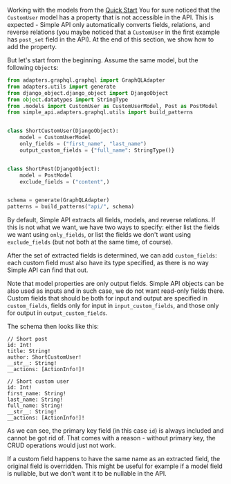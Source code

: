 Working with the models from the [Quick Start](../QuickStart.md)
You for sure noticed that the `CustomUser` model has a property that is not accessible in the API. This is expected - Simple API only automatically converts fields, relations, and reverse relations (you maybe noticed that a `CustomUser` in the first example has `post_set` field in the API). At the end of this section, we show how to add the property.

But let's start from the beginning. Assume the same model, but the following `Object`s:

```python
from adapters.graphql.graphql import GraphQLAdapter
from adapters.utils import generate
from django_object.django_object import DjangoObject
from object.datatypes import StringType
from .models import CustomUser as CustomUserModel, Post as PostModel
from simple_api.adapters.graphql.utils import build_patterns


class ShortCustomUser(DjangoObject):
    model = CustomUserModel
    only_fields = ("first_name", "last_name")
    output_custom_fields = {"full_name": StringType()}


class ShortPost(DjangoObject):
    model = PostModel
    exclude_fields = ("content",)


schema = generate(GraphQLAdapter)
patterns = build_patterns("api/", schema)
```

By default, Simple API extracts all fields, models, and reverse relations. If this is not what we want, we have two ways to specify: either list the fields we want using `only_fields`, or list the fields we don't want using `exclude_fields` (but not both at the same time, of course).

After the set of extracted fields is determined, we can add `custom_fields`: each custom field must also have its type specified, as there is no way Simple API can find that out.

Note that model properties are only output fields. Simple API objects can be also used as inputs and in such case, we do not want read-only fields there. Custom fields that should be both for input and output are specified in `custom_fields`, fields only for input in `input_custom_fields`, and those only for output in `output_custom_fields`.

The schema then looks like this:
```
// Short post
id: Int!
title: String!
author: ShortCustomUser!
__str__: String!
__actions: [ActionInfo!]!

// Short custom user
id: Int!
first_name: String!
last_name: String!
full_name: String!
__str__: String!
__actions: [ActionInfo!]!
```

As we can see, the primary key field (in this case `id`) is always included and cannot be got rid of. That comes with a reason - without primary key, the CRUD operations would just not work.

If a custom field happens to have the same name as an extracted field, the original field is overridden. This might be useful for example if a model field is nullable, but we don't want it to be nullable in the API.